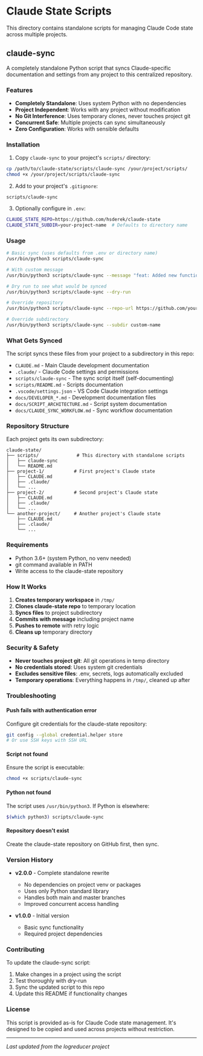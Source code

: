 # Claude State Scripts

This directory contains standalone scripts for managing Claude Code state across multiple projects.

## claude-sync

A completely standalone Python script that syncs Claude-specific documentation and settings from any project to this centralized repository.

### Features

- **Completely Standalone**: Uses system Python with no dependencies
- **Project Independent**: Works with any project without modification
- **No Git Interference**: Uses temporary clones, never touches project git
- **Concurrent Safe**: Multiple projects can sync simultaneously
- **Zero Configuration**: Works with sensible defaults

### Installation

1. Copy `claude-sync` to your project's `scripts/` directory:
```bash
cp /path/to/claude-state/scripts/claude-sync /your/project/scripts/
chmod +x /your/project/scripts/claude-sync
```

2. Add to your project's `.gitignore`:
```
scripts/claude-sync
```

3. Optionally configure in `.env`:
```bash
CLAUDE_STATE_REPO=https://github.com/hsderek/claude-state
CLAUDE_STATE_SUBDIR=your-project-name  # Defaults to directory name
```

### Usage

```bash
# Basic sync (uses defaults from .env or directory name)
/usr/bin/python3 scripts/claude-sync

# With custom message
/usr/bin/python3 scripts/claude-sync --message "feat: Added new functionality"

# Dry run to see what would be synced
/usr/bin/python3 scripts/claude-sync --dry-run

# Override repository
/usr/bin/python3 scripts/claude-sync --repo-url https://github.com/youruser/your-claude-state

# Override subdirectory
/usr/bin/python3 scripts/claude-sync --subdir custom-name
```

### What Gets Synced

The script syncs these files from your project to a subdirectory in this repo:

- `CLAUDE.md` - Main Claude development documentation
- `.claude/` - Claude Code settings and permissions
- `scripts/claude-sync` - The sync script itself (self-documenting)
- `scripts/README.md` - Scripts documentation
- `.vscode/settings.json` - VS Code Claude integration settings
- `docs/DEVELOPER_*.md` - Development documentation files
- `docs/SCRIPT_ARCHITECTURE.md` - Script system documentation
- `docs/CLAUDE_SYNC_WORKFLOW.md` - Sync workflow documentation

### Repository Structure

Each project gets its own subdirectory:

```
claude-state/
├── scripts/              # This directory with standalone scripts
│   ├── claude-sync
│   └── README.md
├── project-1/           # First project's Claude state
│   ├── CLAUDE.md
│   ├── .claude/
│   └── ...
├── project-2/           # Second project's Claude state
│   ├── CLAUDE.md
│   ├── .claude/
│   └── ...
└── another-project/     # Another project's Claude state
    ├── CLAUDE.md
    ├── .claude/
    └── ...
```

### Requirements

- Python 3.6+ (system Python, no venv needed)
- git command available in PATH
- Write access to the claude-state repository

### How It Works

1. **Creates temporary workspace** in `/tmp/`
2. **Clones claude-state repo** to temporary location
3. **Syncs files** to project subdirectory
4. **Commits with message** including project name
5. **Pushes to remote** with retry logic
6. **Cleans up** temporary directory

### Security & Safety

- **Never touches project git**: All git operations in temp directory
- **No credentials stored**: Uses system git credentials
- **Excludes sensitive files**: .env, secrets, logs automatically excluded
- **Temporary operations**: Everything happens in `/tmp/`, cleaned up after

### Troubleshooting

#### Push fails with authentication error
Configure git credentials for the claude-state repository:
```bash
git config --global credential.helper store
# Or use SSH keys with SSH URL
```

#### Script not found
Ensure the script is executable:
```bash
chmod +x scripts/claude-sync
```

#### Python not found
The script uses `/usr/bin/python3`. If Python is elsewhere:
```bash
$(which python3) scripts/claude-sync
```

#### Repository doesn't exist
Create the claude-state repository on GitHub first, then sync.

### Version History

- **v2.0.0** - Complete standalone rewrite
  - No dependencies on project venv or packages
  - Uses only Python standard library
  - Handles both main and master branches
  - Improved concurrent access handling

- **v1.0.0** - Initial version
  - Basic sync functionality
  - Required project dependencies

### Contributing

To update the claude-sync script:

1. Make changes in a project using the script
2. Test thoroughly with dry-run
3. Sync the updated script to this repo
4. Update this README if functionality changes

### License

This script is provided as-is for Claude Code state management. It's designed to be copied and used across projects without restriction.

---

*Last updated from the logreducer project*